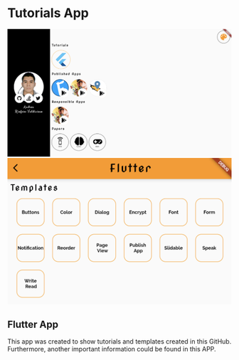 # Tutorials App

![Image1 of App](example1.png)
![Image2 of App](example2.png)
    
## Flutter App

This app was created to show tutorials and templates created in this GitHub. Furthermore, another important information could be found in this APP.